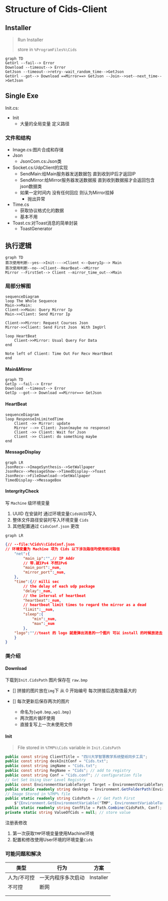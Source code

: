# Structure of Cids-Client

## Installer



>   Run Installer
>
>   store in `%ProgramFiles%\Cids`

```mermaid
graph TD
GetUrl --fail--> Error
Download --timeout--> Error
GetJson --timeout-->retry--wait_random_time-->GetJson
GetUrl --got--> Download ==Mirror==> GetJson --Join-->set--next_time-->GetJson
```



## Single Exe

Init.cs:

-   Init
    -   大量的全局变量 定义路径

### 文件和结构

-   Image.cs:图片合成和存储
-   Json
    -   JsonCom.cs:Json类
-   Socket.cs:UdpClient的实现
    -   SendMain:给Main服务器发送数据包 直到收到IP后才返回IP
    -   SendMirror:给Mirror服务器发送数据报 直到收到数据报才会返回包含json数据类
    -   如果一定时间内 没有任何回应 则认为Mirror挂掉
        -   抛出异常
-   Time.cs
    -   获取协议格式化的数据
    -   基本不用
-   Toast.cs:对Toast消息的简单封装
    -   ToastGenerator



## 执行逻辑

```mermaid
graph TD
首次使用判断--yes-->Init---->Client <--QueryIp--> Main
首次使用判断--no-->Client--HearBeat-->Mirror
Mirror --FirstSet--> Client --mirror_time_out-->Main
```

### 局部分解图

```mermaid
sequenceDiagram
loop The Whole Sequence
Main->>Main: 
Client->>Main: Query Mirror Ip
Main->>Client: Send Mirror Ip

Client->>Mirror: Request Courses Json
Mirror->>Client: Send First Json  With ImgUrl

loop HeartBeat
    Client->>Mirror: Usual Query For Data
end

Note left of Client: Time Out For Recv HeartBeat
end
```



#### Main&Mirror

```mermaid
graph TD
GetIp --fail--> Error
Download --timeout--> Error
GetIp --got--> Download ==Mirror==> GetJson
```

#### HeartBeat

```mermaid
sequenceDiagram
loop ResponseInLimitedTime
	Client ->> Mirror: update
	Mirror -->> Client: Json(maybe no response)
	Client ->> Client: Wait for Json
	Client ->> Client: do something maybe
end
```

#### MessageDisplay

```mermaid
graph LR
JsonRecv-->ImageSynthesis-->SetWallpaper
JsonRecv-->MessageShow-->TimedDisplay-->Toast
JsonRecv-->FileDownload-->SetWallpaper
TimedDisplay-->MessageBox
```

#### IntergrityCheck

写 `Machine` 级环境变量

1.  UUID 在安装时 通过环境变量`CidsUUID`写入
2.  整体文件路径安装时写入环境变量 `Cids`
3.  其他配置通过 `CidsConf.json` 更改



```mermaid
graph LR

```

```json
{// --file:%Cids%\CidsConf.json
// 环境变量为 Machine 项为 Cids 以下涉及路径均使用相对路径
    "net":{
        "main_ip":"",// IP Addr
        // 带.就IPv4 不然IPv6
        "main_port":_num,
        "mirror_port":_num,
	},
    "time":{// milli sec
        // the delay of each udp package
        "delay":_num,
        // the interval of heartbeat
        "heartbeat":_num,
        // heartbeat limit times to regard the mirror as a dead
        "limit":__num,
        "sleep":{
            "min":_num,
            "max":_num
        },
	"logo":""//toast 的 logo 就是弹出消息的一个图片 可以 install 的时候放进去 似乎定为默认字段就好了
    }
}
```



### 类介绍

#### Download

下载到`Init.CidsPath` 图片保存在 `raw.bmp`

-   [] 拼接的图片放在`img`下 从 0 开始编号 每次拼接后选取值最大的

-   [] 每次更新后保存两次的图片
    -   命名为`{wp0.bmp,wp1.bmp}`
    -   两次图片循环使用
    -   直接复写上一次未使用文件





#### Init

>   File stored in `%TMP%\Cids` variable in `Init.CidsPath`

```c#
public const string ClientTitle = "四川大学智慧教学系统壁纸同步工具";
public const string deskInitConf = "Cids.txt";
public const string imgName = "Cids.txt";
public const string RegName = "Cids"; // add to registry
public const string Conf = "Cids.conf"; // configuration file
// Get Set Using User Level Registry
public const EnvironmentVariableTarget Target = EnvironmentVariableTarget.User;
public static readonly string desktop = Environment.GetFolderPath(Environment.SpecialFolder.Desktop);
// Image Stored in %TMP% file
public static readonly string CidsPath = // Get Path First
    $"{Environment.GetEnvironmentVariable("TMP", EnvironmentVariableTarget.Machine)?? "C:\\Windows\\Temp"}\\Cids";
public static readonly string ConfFile = Path.Combine(CidsPath, Conf); // where to get uuid
private static string ValueOfCids = null; // store value
```

注册表修改

1.  第一次获取`TMP`环境变量使用Machine环境
2.  配置和修改使用User环境的环境变量`Cids`

### 可能问题和解决

| 类型        | 行为               | 方案      |
| ----------- | ------------------ | --------- |
| 人为/不可控 | 一天内程序多次启动 | Installer |
| 不可控      | 断网               |           |
|             |                    |           |
|             |                    |           |

